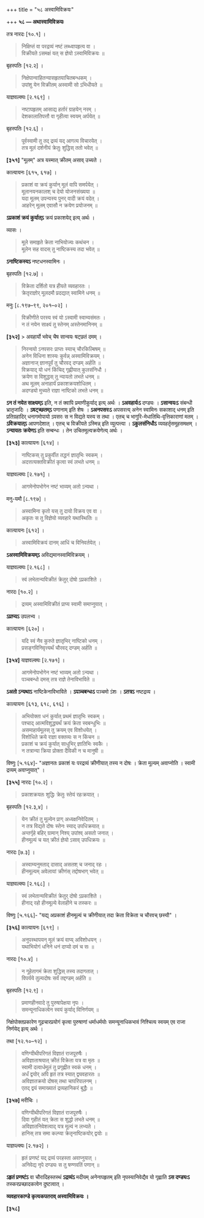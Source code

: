 +++
title = "५८ अस्वामिविक्रयः"

+++
**५८ — अथास्वामिविक्रयः**

तत्र नारदः [१०.१] ।

> निक्षिप्तं वा परद्रव्यं नष्टं लब्ध्वापहृत्य वा ।  
> विक्रीयते ऽसमक्षं यत् स ज्ञेयो ऽस्वामिविक्रयः ॥

बृहस्पतिः [१२.२] ।

> निक्षेपान्वाहितन्यासहृतयाचितबन्धकम् ।  
> उपांशु येन विक्रीतम् अस्वामी सो ऽभिधीयते ॥

याज्ञवल्क्यः [२.१६९] ।

> नष्टापहृतम् आसाद्य हर्तारं ग्राहयेन् नरम् ।  
> देशकालातिपत्तौ वा गृहीत्वा स्वयम् अर्पयेत् ॥

बृहस्पतिः [१२.६] ।

> पूर्वस्वामी तु तद् द्रव्यं यद् आगत्य विचारयेत् ।  
> तत्र मूलं दर्शनीयं क्रेतुः शुद्धिस् ततो भवेत् ॥

**[३५१]** "मूलम्" अत्र यस्मात् क्रीतम् असाव् उच्यते ।

कात्यायनः [६१५, ६१७] ।

> प्रकाशं वा क्रयं कुर्यान् मूलं वापि समर्पयेत् ।  
> मूलानयनकालश् च देयो योजनसंख्यया ॥  
> यदा मूलम् उपन्यस्य पुनर् वादी क्रयं वदेत् ।  
> आहरेन् मूलम् एवासौ न क्रयेण प्रयोजनम् ॥

**ऽप्रकाशं क्रयं कुर्यात्ऽ** क्रयं प्रकाशयेद् इत्य् अर्थः ।

व्यासः ।

> मूले समाहृते क्रेता नाभियोज्यः कथंचन ।  
> मूलेन सह वादस् तु नाष्टिकस्य तदा भवेत् ॥

**ऽनाष्टिकस्यऽ** नष्टधनस्वामिनः ।

बृहस्पतिः [१२.७] ।

> विक्रेता दर्शितो यत्र हीयते व्यवहारतः ।  
> क्रेतृराज्ञोर् मूलदमौ प्रदद्यात् स्वामिने धनम् ॥

मनुः [८.१९७–९९, २०१–०२] ।

> विक्रीणीते परस्य स्वं यो ऽस्वामी स्वाम्यसंमतः ।  
> न तं नयेन साक्ष्यं तु स्तेनम् अस्तेनमानिनम् ॥

**[३५२]** > अवहार्यो भवेच् चैष सान्वयः षट्छतं दमम् ।  
> निरन्वयो ऽनपसरः प्राप्तः स्याच् चौरकिल्बिषम् ॥  
> अनेन विधिना शास्यः कुर्वन्न् अस्वामिविक्रयम् ।  
> अज्ञानाज् ज्ञानपूर्वं तु चौरवद् दण्डम् अर्हति ॥  
> विक्रयाद् यो धनं किंचिद् गृह्णीयात् कुलसंनिधौ ।  
> क्रयेण स विशुद्धस् तु न्यायतो लभते धनम् ॥  
> अथ मूलम् अनाहार्यं प्रकाशक्रयशोधितम् ।  
> अदण्ड्यो मुच्यते राज्ञा नाष्टिको लभते धनम् ॥

**ऽन तं नयेत साक्ष्यम्ऽ** इति, न तं क्वापि प्रमाणीकुर्याद् इत्य् अर्थः । **ऽअवहार्यःऽ** दण्ड्यः । **ऽसान्वयःऽ** संबन्धी भ्रातृजादिः । **ऽषट्च्छतम्ऽ** पणानाम् इति शेषः । **ऽअनपसरःऽ** अपसरत्य् अनेन स्वामिनः सकाशाद् धनम् इति प्रतिग्रहादिर् धनागमोपायो ऽपसरः स न विद्यते यस्य स तथा ।  एतच् च भागुरि-मेधातिथि-वृत्तिकाराणां मतम् । **ऽविक्रयात्ऽ** आपणदेशात् । एतच् च विक्रीयते ऽस्मिन्न् इति व्युत्पत्त्या । **ऽकुलसंनिधौऽ** व्यवहर्तृसमूहसमक्षम् । **ऽन्यायतः क्रयेणऽ** इति सम्बन्धः । तेन उचितमूल्यक्रयेणेत्य् अर्थः ।

**[३५३]** कात्यायनः [६१४] ।

> नाष्टिकस् तु प्रकुर्वीत तद्धनं ज्ञातृभिः स्वकम् ।  
> अदत्तत्यक्तविक्रीतं कृत्वा स्वं लभते धनम् ॥

याज्ञवल्क्यः [२.१७१] ।

> आगमेनोपभोगेन नष्टं भाव्यम् अतो ऽन्यथा ।

मनु-यमौ [८.१९७] ।

> अस्वामिना कृतो यस् तु दायो विक्रय एव वा ।  
> अकृतः स तु विज्ञेयो व्यवहारे यथास्थितिः ॥

कात्यायनः [६१२] ।

> अस्वामिविक्रयं दानम् आधिं च विनिवर्तयेत् ।

**ऽअस्वामिविक्रयम्ऽ** अविद्यमानस्वामिविक्रयम् ।

याज्ञवल्क्यः [२.१६८] ।

> स्वं लभेतान्यविक्रीतं क्रेतुर् दोषो ऽप्रकाशिते ।

नारदः [१०.२] ।

> द्रव्यम् अस्वामिविक्रीतं प्राप्य स्वामी समाप्नुयात् ।

**ऽप्राप्यऽ** उपलभ्य ।

कात्यायनः [६२०] ।

> यदि स्वं नैव कुरुते ज्ञातृभिर् नाष्टिको धनम् ।  
> प्रसङ्गविनिवृत्त्यर्थं चौरवद् दण्डम् अर्हति ॥

**[३५४]** याज्ञवल्क्यः [२.१७१] ।

> आगमेनोपभोगेन नष्टं भाव्यम् अतो ऽन्यथा ।  
> पञ्चबन्धो दमस् तत्र राज्ञे तेनाविभाविते ॥

**ऽअतो ऽन्यथाऽ** नाष्टिकेनाविभाविते । **ऽपञ्चबन्धःऽ** पञ्चमो ऽंशः । **ऽतत्रऽ** नष्टद्रव्य ।

कात्यायनः [६१३, ६१८, ६१६] ।

> अभियोक्ता धनं कुर्यात् प्रथमं ज्ञातृभिः स्वकम् ।  
> पश्चाद् आत्मविशुद्ध्यर्थं क्रयं क्रेता स्वबन्धुभिः ॥  
> असमाहार्यमूलस् तु क्रयम् एव विशोधयेत् ।  
> विशोधिते क्रये राज्ञा वक्तव्यः स न किंचन ॥  
> प्रकाशं च क्रयं कुर्यात् साधुभिर् ज्ञातिभिः स्वकैः ।  
> न तत्रान्या क्रिया प्रोक्ता दैविकी न च मानुषी ॥

विष्णुः [५.१६४]- "अज्ञानतः प्रकाशं यः परद्रव्यं क्रीणीयात् तस्य न दोषः । क्रेता मूल्यम् अवाप्नोति । स्वामी द्रव्यम् अवाप्नुयात्" ।

**[३५५]** नारदः [१०.२] ।

> प्रकाशक्रयतः शुद्धिः क्रेतुः स्तेयं रहःक्रयात् ।

बृहस्पतिः [१२.३,४] ।

> येन क्रीतं तु मूल्येन प्राग् अध्यक्षनिवेदितम् ।  
> न तत्र विद्यते दोषः स्तेनः स्याद् उपधिक्रयात् ॥  
> अन्तर्गृहे बहिर् ग्रामान् निश्य् उपांश्व् असतो जनात् ।  
> हीनमूल्यं च यत् क्रीतं ज्ञेयो ऽसाव् उपधिक्रयः ॥

नारदः [७.३] ।

> अस्वाम्यनुमताद् दासाद् असतश् च जनाद् रहः ।  
> हीनमूल्यम् अवेलायां क्रीणंस् तद्दोषभाग् भवेत् ॥

याज्ञवल्क्यः [२.१६८] ।

> स्वं लभेतान्यविक्रीतं क्रेतुर् दोषो ऽप्रकाशिते ।  
> हीनाद् रहो हीनमूल्ये वेलाहीने च तस्करः ॥

विष्णुः [५.१६६]- "यद्य् अप्रकाशं हीनमूल्यं च क्रीणीयात् तदा क्रेता विक्रेता च चौरवच् छस्यौ" ।

**[३५६]** कात्यायनः [६१९] ।

> अनुपस्थापयन् मूलं क्रयं वाप्य् अविशोधयन् ।  
> यथाभियोगं धनिने धनं दाप्यो दमं च सः ॥

नारदः [१०.४] ।

> न गूहेतागमं क्रेता शुद्धिस् तस्य तदागतात् ।  
> विपर्यये तुल्यदोषः सर्वं तद्दण्डम् अर्हति ॥

बृहस्पतिः [१२.९] ।

> प्रमाणहीनवादे तु पुरुषापेक्षया नृपः ।  
> समन्यूनाधिकत्वेन स्वयं कुर्याद् विनिर्णयम् ॥

निक्षेपोक्तप्रकारेण गूढचारप्रयोगं कृत्वा पुरुषाणां धर्माधर्मयोः समन्यूनाधिकभावं निश्चित्य स्वयम् एव राजा निर्णयेद् इत्य् अर्थः ।

तथा [१२.१०–१२] ।

> वणिग्वीथीपरिगतं विज्ञातं राजपूरुषैः ।  
> अविज्ञाताश्रयात् क्रीतं विक्रेता यत्र वा मृतः ॥  
> स्वामी दत्वार्धमूलं तु प्रगृह्णीत स्वकं धनम् ।  
> अर्धं द्वयोर् अपि हृतं तत्र स्यात् द्व्यवहारतः ॥  
> अविज्ञातक्रयो दोषस् तथा चापरिपालनम् ।  
> एतद् द्वयं समाख्यातं द्रव्यहानिकरं बुद्धैः ॥

**[३५७]** मरीचिः ।

> वणिग्वीथीपरिगतं विज्ञातं राजपूरुषैः ।  
> दिवा गृहीतं यत् क्रेता स शुद्धो लभते धनम् ॥  
> अविज्ञातनिवेशत्वाद् यत्र मूल्यं न लभ्यते ।  
> हानिस् तत्र समा कल्प्या क्रेतृनाष्टिकयोर् द्वयोः ॥

याज्ञव्ल्क्यः [२.१७२] ।

> हृतं प्रणष्टं यद् द्रव्यं परहस्ता अवाप्नुयात् ।  
> अनिवेद्य नृपे दण्ड्यः स तु षण्णवतिं पणान् ॥

**ऽहृतं प्रणष्टंऽ** वा चौरादिहस्तस्थं **ऽद्रव्यंऽ** मदीयम् अनेनापहृतम् इति नृपस्यानिवेद्यैव यो गृह्णाति **ऽस दण्ड्यःऽ** तस्करप्रच्छादकत्वेन दुष्टत्वात् ।

**व्यवहारकाण्डे कृत्यकपतराव् अस्वामिविक्रयः ।**

**[३५८]**
